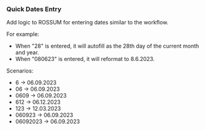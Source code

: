 ### **Quick Dates Entry**

Add logic to ROSSUM for entering dates similar to the workflow.

For example:
- When "28" is entered, it will autofill as the 28th day of the current month and year.
- When "080623" is entered, it will reformat to 8.6.2023.

Scenarios:
- 6 → 06.09.2023
- 06 → 06.09.2023
- 0609 → 06.09.2023
- 612 → 06.12.2023
- 123 → 12.03.2023
- 060923 → 06.09.2023
- 06092023 → 06.09.2023